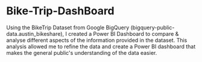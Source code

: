 # Bike-Trip-DashBoard
Using the BikeTrip Dataset from Google BigQuery (bigquery-public-data.austin_bikeshare), I created a Power BI Dashboard to compare &amp; analyse different aspects of the information provided in the dataset. This analysis allowed me to refine the data and create a Power BI dashboard that makes the general public's understanding of the data easier.
